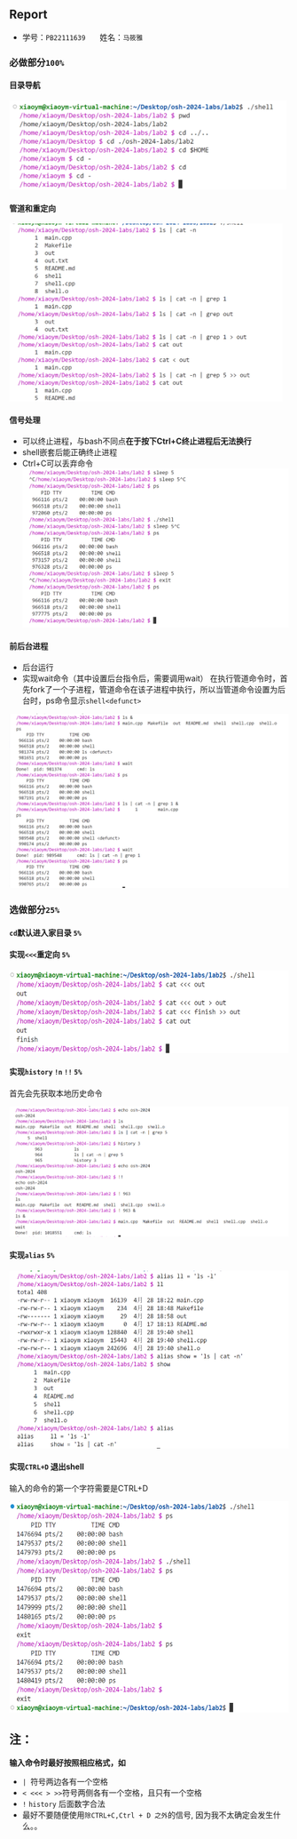 ## Report
- 学号：`PB22111639`  &ensp; &ensp; 姓名：`马筱雅`
### 必做部分`100%`
#### 目录导航
<img src = "pic/屏幕截图 2024-04-27 161025.png" height =  160>

#### 管道和重定向
<img src = "pic/屏幕截图 2024-04-27 162034.png" height = 320>

#### 信号处理
- 可以终止进程，与bash不同点**在于按下Ctrl+C终止进程后无法换行**
- shell嵌套后能正确终止进程
- Ctrl+C可以丢弃命令
![alt text](<pic/屏幕截图 2024-04-28 191054.png>)

#### 前后台进程
- 后台运行
- 实现wait命令（其中设置后台指令后，需要调用wait）
在执行管道命令时，首先fork了一个子进程，管道命令在该子进程中执行，所以当管道命令设置为后台时，ps命令显示`shell<defunct>`

![alt text](<pic/屏幕截图 2024-04-28 191312.png>)

### 选做部分`25%`
#### `cd`默认进入家目录 `5%`
#### 实现`<<<`重定向 `5%`
<img src ="pic/屏幕截图 2024-04-28 200721.png" height = 150>

#### 实现`history` `!n` `!!` `5%`
首先会先获取本地历史命令

![alt text](<pic/屏幕截图 2024-04-28 191730.png>)
#### 实现`alias` `5%`
<img src="pic/屏幕截图 2024-04-28 194145.png"  height = 320>

#### 实现`CTRL+D` 退出shell
输入的命令的第一个字符需要是CTRL+D 

<img src = "pic/image.png"  height = 380>

## 注：
**输入命令时最好按照相应格式，如**
- `| `符号两边各有一个空格
- `< <<< > >>`符号两侧各有一个空格，且只有一个空格
- `!` `history` 后面数字合法
- 最好不要随便使用`除CTRL+C,Ctrl + D 之外`的信号, 因为我不太确定会发生什么。。

